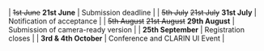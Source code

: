 | ~~1st June~~   __21st June__   | Submission deadline                         |
| ~~5th July~~   ~~21st July~~ __31st July__   | Notification of acceptance                  |
| ~~5th August~~ ~~21st August~~ __29th August__ | Submission of camera-ready version          |
| __25th September__             | Registration closes |
| __3rd & 4th October__          | Conference and CLARIN UI Event |
